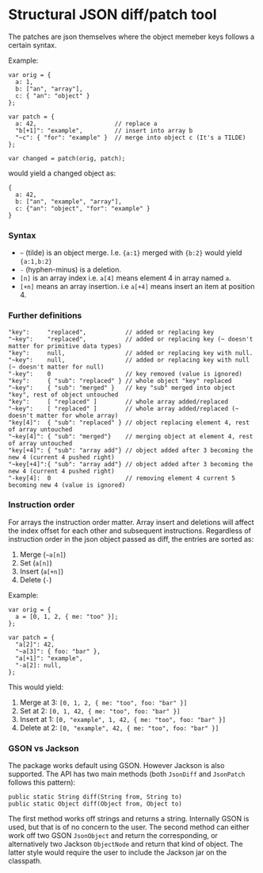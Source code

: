 Structural JSON diff/patch tool
===============================

The patches are json themselves where the object memeber keys follows
a certain syntax.

Example:

    var orig = {
      a: 1,
      b: ["an", "array"],
      c: { "an": "object" }
    };
 
    var patch = {
      a: 42,                      // replace a
      "b[+1]": "example",         // insert into array b
      "~c": { "for": "example" }  // merge into object c (It's a TILDE)
    };

    var changed = patch(orig, patch);

would yield a changed object as:

    {
      a: 42,
      b: ["an", "example", "array"],
      c: {"an": "object", "for": "example" }
    }

### Syntax ###

* `~` (tilde) is an object merge. I.e. `{a:1}` merged with `{b:2}` would yield `{a:1,b:2}`
* `-` (hyphen-minus) is a deletion.
* `[n]` is an array index i.e. `a[4]` means element 4 in array named `a`.
* `[+n]` means an array insertion. i.e `a[+4]` means insert an item at position 4.

### Further definitions ###

    "key":     "replaced",           // added or replacing key
    "~key":    "replaced",           // added or replacing key (~ doesn't matter for primitive data types)
    "key":     null,                 // added or replacing key with null.
    "~key":    null,                 // added or replacing key with null (~ doesn't matter for null)
    "-key":    0                     // key removed (value is ignored)
    "key":     { "sub": "replaced" } // whole object "key" replaced
    "~key":    { "sub": "merged" }   // key "sub" merged into object "key", rest of object untouched
    "key":     [ "replaced" ]        // whole array added/replaced
    "~key":    [ "replaced" ]        // whole array added/replaced (~ doesn't matter for whole array)
    "key[4]":  { "sub": "replaced" } // object replacing element 4, rest of array untouched
    "~key[4]": { "sub": "merged"}    // merging object at element 4, rest of array untouched
    "key[+4]": { "sub": "array add"} // object added after 3 becoming the new 4 (current 4 pushed right)
    "~key[+4]":{ "sub": "array add"} // object added after 3 becoming the new 4 (current 4 pushed right)
    "-key[4]:  0                     // removing element 4 current 5 becoming new 4 (value is ignored)

### Instruction order ###

For arrays the instruction order matter. Array insert and deletions will affect the index offset for each other and 
subsequent instructions. Regardless of instruction order in the json object passed as diff, the entries are sorted as:

1. Merge (`~a[n]`)
2. Set (`a[n]`)
3. Insert (`a[+n]`)
4. Delete (`-`)

Example:

    var orig = {
      a = [0, 1, 2, { me: "too" }];    
    };

    var patch = {
      "a[2]": 42,
      "~a[3]": { foo: "bar" },
      "a[+1]": "example",
      "-a[2]: null,
    };

This would yield:

1. Merge at 3: `[0, 1, 2, { me: "too", foo: "bar" }]`
2. Set at 2: `[0, 1, 42, { me: "too", foo: "bar" }]`
3. Insert at 1: `[0, "example", 1, 42, { me: "too", foo: "bar" }]`
4. Delete at 2: `[0, "example", 42, { me: "too", foo: "bar" }]`

### GSON vs Jackson ###

The package works default using GSON. However Jackson is also supported. The API has two main methods (both `JsonDiff` 
and `JsonPatch` follows this pattern):

    public static String diff(String from, String to)
    public static Object diff(Object from, Object to)

The first method works off strings and returns a string. Internally GSON is used, but that is of no concern to the user.
The second method can either work off two GSON `JsonObject` and return the corresponding, or alternatively two Jackson
`ObjectNode` and return that kind of object. The latter style would require the user to include the Jackson jar on
the classpath.
